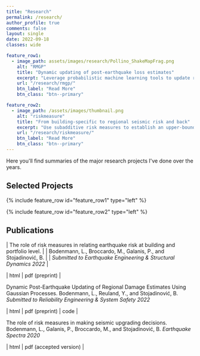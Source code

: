 ```yaml
---
title: "Research"
permalink: /research/
author_profile: true
comments: false
layout: single
date: 2022-09-18
classes: wide

feature_row1:
  - image_path: assets/images/research/Pollino_ShakeMapFrag.png
    alt: "RMGP"
    title: "Dynamic updating of post-earthquake loss estimates"
    excerpt: "Leverage probabilistic machine learning tools to update risk models with early damage reports"
    url: "/research/rmgp/"
    btn_label: "Read More"
    btn_class: "btn--primary"

feature_row2:
  - image_path: /assets/images/thumbnail.png
    alt: "riskmeasure"
    title: "From building-specific to regional seismic risk and back"
    excerpt: "Use subadditive risk measures to establish an upper-bound relation between building-specific and regional seismic risk"
    url: "/research/riskmeasure/"
    btn_label: "Read More"
    btn_class: "btn--primary"
---
```


Here you'll find summaries of the major research projects I've done over the years.

## Selected Projects

{% include feature_row id="feature_row1" type="left" %}

{% include feature_row id="feature_row2" type="left" %}

## Publications

| The role of risk measures in relating earthquake risk at building and portfolio level. |
| Bodenmann, L., Broccardo, M., Galanis, P., and Stojadinović, B. |
| *Submitted to Earthquake Engineering & Structural Dynamics 2022* |

| html | pdf (preprint) | 

Dynamic Post-Earthquake Updating of Regional Damage Estimates Using Gaussian Processes. 
Bodenmann, L., Reuland, Y., and Stojadinović, B. 
*Submitted to Reliability Engineering & System Safety 2022*

| html | pdf (preprint) | code |

The role of risk measures in making seismic upgrading decisions. 
Bodenmann, L., Galanis, P., Broccardo, M., and Stojadinović, B. 
*Earthquake Spectra 2020*

| html | pdf (accepted version) | 

